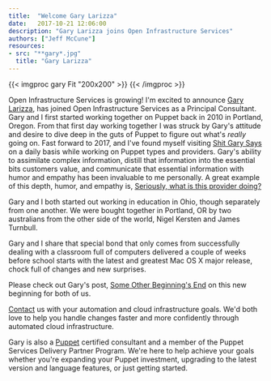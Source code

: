 ```yaml
---
title:  "Welcome Gary Larizza"
date:   2017-10-21 12:06:00
description: "Gary Larizza joins Open Infrastructure Services"
authors: ["Jeff McCune"]
resources:
- src: "**gary*.jpg"
  title: "Gary Larizza"
---
```


{{< imgproc gary Fit "200x200" >}}
{{< /imgproc >}}

Open Infrastructure Services is growing!  I'm excited to announce [Gary
Larizza][gary], has joined Open Infrastructure Services as a Principal
Consultant.  Gary and I first started working together on Puppet back in 2010 in
Portland, Oregon.  From that first day working together I was struck by Gary's
attitude and desire to dive deep in the guts of Puppet to figure out what's
_really_ going on.  Fast forward to 2017, and I've found myself visiting [Shit
Gary Says][garyblog] on a daily basis while working on Puppet types and
providers.  Gary's ability to assimilate complex information, distill that
information into the essential bits customers value, and communicate that
essential information with humor and empathy has been invaluable to me
personally.  A great example of this depth, humor, and empathy is, [Seriously,
what is this provider doing?][garyprovider]

Gary and I both started out working in education in Ohio, though separately from
one another.  We were bought together in Portland, OR by two australians from
the other side of the world, Nigel Kersten and James Turnbull.

Gary and I share that special bond that only comes from successfully dealing
with a classroom full of computers delivered a couple of weeks before school
starts with the latest and greatest Mac OS X major release, chock full of
changes and new surprises.

Please check out Gary's post, [Some Other Beginning's End][garypost] on this new
beginning for both of us.

[Contact][contact] us with your automation and cloud infrastructure goals.  We'd
both love to help you handle changes faster and more confidently through
automated cloud infrastructure.

Gary is also a [Puppet][puppet] certified consultant and a member of the Puppet
Services Delivery Partner Program.  We're here to help achieve your goals
whether you're expanding your Puppet investment, upgrading to the latest version
and language features, or just getting started.

[puppet]: https://puppet.com/product
[gary]: http://garylarizza.com/
[garyblog]: http://garylarizza.com/blog/
[garypost]: http://garylarizza.com/blog/2017/08/25/some-other-beginnings-end/
[garyprovider]: http://garylarizza.com/blog/2013/12/15/seriously-what-is-this-provider-doing/
[avatar]: /img/gary-460.png
[contact]: /#contact
